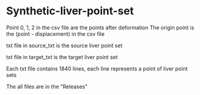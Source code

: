 # Synthetic-liver-point-set



Point 0, 1, 2 in the csv file are the points after deformation
The origin point is the (point - displacement) in the csv file

txt file in source_txt is the source liver point set

txt file in target_txt is the target liver point set

Each txt file contains 1840 lines, each line represents a point of liver point sets

The all files are in the "Releases"
